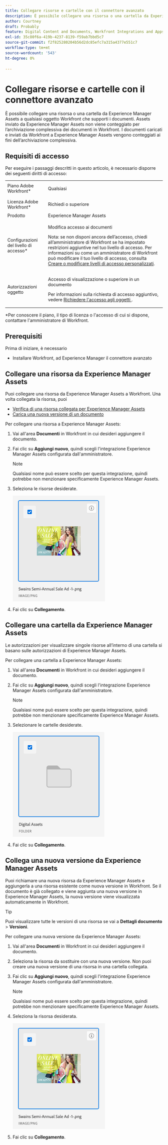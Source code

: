 ```yaml
---
title: Collegare risorse e cartelle con il connettore avanzato
description: È possibile collegare una risorsa o una cartella da Experience Manager Assets a qualsiasi oggetto Workfront che supporti i documenti.
author: Courtney
draft: Probably
feature: Digital Content and Documents, Workfront Integrations and Apps
exl-id: 35c80f6a-419b-4237-8139-f59ab7bbd5c7
source-git-commit: f2f825280204b56d2dc85efc7a315a4377e551c7
workflow-type: tm+mt
source-wordcount: '543'
ht-degree: 0%

---
```


# Collegare risorse e cartelle con il connettore avanzato

È possibile collegare una risorsa o una cartella da Experience Manager Assets a qualsiasi oggetto Workfront che supporti i documenti. Assets inviato da Experience Manager Assets non viene conteggiato per l’archiviazione complessiva dei documenti in Workfront. I documenti caricati e inviati da Workfront a Experience Manager Assets vengono conteggiati ai fini dell’archiviazione complessiva.

## Requisiti di accesso

Per eseguire i passaggi descritti in questo articolo, è necessario disporre dei seguenti diritti di accesso:

<table style="table-layout:auto"> 
 <col> 
 <col> 
 <tbody> 
  <tr> 
   <td role="rowheader">Piano Adobe Workfront*</td> 
   <td> <p>Qualsiasi</p> </td> 
  </tr> 
  <tr> 
   <td role="rowheader">Licenza Adobe Workfront*</td> 
   <td> <p>Richiedi o superiore</p> </td> 
  </tr> 
  <tr> 
   <td role="rowheader">Prodotto</td> 
   <td>Experience Manager Assets </td> 
  </tr> 
  <tr> 
   <td role="rowheader">Configurazioni del livello di accesso*</td> 
   <td> <p>Modifica accesso ai documenti</p> <p>Nota: se non disponi ancora dell’accesso, chiedi all’amministratore di Workfront se ha impostato restrizioni aggiuntive nel tuo livello di accesso. Per informazioni su come un amministratore di Workfront può modificare il tuo livello di accesso, consulta <a href="../../../administration-and-setup/add-users/configure-and-grant-access/create-modify-access-levels.md" class="MCXref xref">Creare o modificare livelli di accesso personalizzati</a>.</p> </td> 
  </tr> 
  <tr> 
   <td role="rowheader">Autorizzazioni oggetto</td> 
   <td> <p>Accesso di visualizzazione o superiore in un documento</p> <p>Per informazioni sulla richiesta di accesso aggiuntivo, vedere <a href="../../../workfront-basics/grant-and-request-access-to-objects/request-access.md" class="MCXref xref">Richiedere l'accesso agli oggetti </a>.</p> </td> 
  </tr> 
 </tbody> 
</table>

&#42;Per conoscere il piano, il tipo di licenza o l&#39;accesso di cui si dispone, contattare l&#39;amministratore di Workfront.

## Prerequisiti

Prima di iniziare, è necessario

* Installare Workfront, ad Experience Manager il connettore avanzato

## Collegare una risorsa da Experience Manager Assets

Puoi collegare una risorsa da Experience Manager Assets a Workfront. Una volta collegata la risorsa, puoi

* [Verifica di una risorsa collegata per Experience Manager Assets](../../../documents/workfront-and-experience-manager-integrations/workfront-for-experience-manager-enhanced-connector/enhanced-connector-proof-asset.md)
* [Carica una nuova versione di un documento](../../../documents/managing-documents/upload-new-document-version.md)

Per collegare una risorsa a Experience Manager Assets:

1. Vai all&#39;area **Documenti** in Workfront in cui desideri aggiungere il documento.
1. Fai clic su **Aggiungi nuovo**, quindi scegli l&#39;integrazione Experience Manager Assets configurata dall&#39;amministratore.

   >[!NOTE]
   >
   >Qualsiasi nome può essere scelto per questa integrazione, quindi potrebbe non menzionare specificamente Experience Manager Assets.

1. Seleziona le risorse desiderate.

   ![](assets/select-an-asset.png)

1. Fai clic su **Collegamento**.

## Collegare una cartella da Experience Manager Assets

Le autorizzazioni per visualizzare singole risorse all’interno di una cartella si basano sulle autorizzazioni di Experience Manager Assets.

Per collegare una cartella a Experience Manager Assets:

1. Vai all&#39;area **Documenti** in Workfront in cui desideri aggiungere il documento.
1. Fai clic su **Aggiungi nuovo**, quindi scegli l&#39;integrazione Experience Manager Assets configurata dall&#39;amministratore.

   >[!NOTE]
   >
   >Qualsiasi nome può essere scelto per questa integrazione, quindi potrebbe non menzionare specificamente Experience Manager Assets.

1. Selezionare le cartelle desiderate.

   ![](assets/select-a-folder.png)

1. Fai clic su **Collegamento**.

## Collega una nuova versione da Experience Manager Assets

Puoi richiamare una nuova risorsa da Experience Manager Assets e aggiungerla a una risorsa esistente come nuova versione in Workfront. Se il documento è già collegato e viene aggiunta una nuova versione in Experience Manager Assets, la nuova versione viene visualizzata automaticamente in Workfront.

>[!TIP]
>
>Puoi visualizzare tutte le versioni di una risorsa se vai a **Dettagli documento** > **Versioni**.

Per collegare una nuova versione da Experience Manager Assets:

1. Vai all&#39;area **Documenti** in Workfront in cui desideri aggiungere il documento.
1. Seleziona la risorsa da sostituire con una nuova versione. Non puoi creare una nuova versione di una risorsa in una cartella collegata.
1. Fai clic su **Aggiungi nuovo**, quindi scegli l&#39;integrazione Experience Manager Assets configurata dall&#39;amministratore.

   >[!NOTE]
   >
   >Qualsiasi nome può essere scelto per questa integrazione, quindi potrebbe non menzionare specificamente Experience Manager Assets.

1. Seleziona la risorsa desiderata.

   ![](assets/select-an-asset.png)

1. Fai clic su **Collegamento**.
